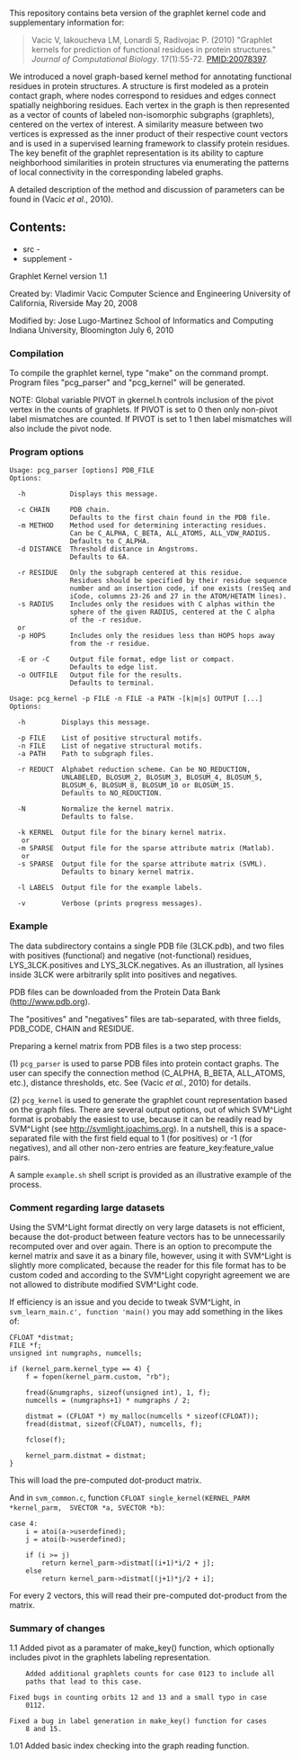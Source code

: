 This repository contains beta version of the graphlet kernel code and 
supplementary information for:

> Vacic V, Iakoucheva LM, Lonardi S, Radivojac P. (2010) "Graphlet 
kernels for prediction of functional residues in protein structures." 
*Journal of Computational Biology*. 17(1):55-72. 
[PMID:20078397](https://pubmed.ncbi.nlm.nih.gov/20078397/).


We introduced a novel graph-based kernel method for annotating
functional residues in protein structures. A structure is first modeled
as a protein contact graph, where nodes correspond to residues and
edges connect spatially neighboring residues. Each vertex in the graph
is then represented as a vector of counts of labeled non-isomorphic
subgraphs (graphlets), centered on the vertex of interest. A similarity
measure between two vertices is expressed as the inner product of their
respective count vectors and is used in a supervised learning framework
to classify protein residues. The key benefit of the graphlet
representation is its ability to capture neighborhood similarities in
protein structures via enumerating the patterns of local connectivity
in the corresponding labeled graphs.

A detailed description of the method and discussion of parameters can be 
found in (Vacic *et al.*, 2010).  


## Contents:

* src - 
* supplement - 



Graphlet Kernel version 1.1

Created by: Vladimir Vacic
Computer Science and Engineering
University of California, Riverside
May 20, 2008

Modified by: Jose Lugo-Martinez
School of Informatics and Computing 
Indiana University, Bloomington
July 6, 2010


### Compilation

To compile the graphlet kernel, type "make" on the command prompt. 
Program files "pcg_parser" and "pcg_kernel" will be generated. 

NOTE: Global variable PIVOT in gkernel.h controls inclusion of the pivot
vertex in the counts of graphlets. If PIVOT is set to 0 then only non-pivot
label mismatches are counted. If PIVOT is set to 1 then label mismatches
will also include the pivot node.


### Program options

```
Usage: pcg_parser [options] PDB_FILE
Options:

  -h           Displays this message.

  -c CHAIN     PDB chain.
               Defaults to the first chain found in the PDB file.
  -m METHOD    Method used for determining interacting residues.
               Can be C_ALPHA, C_BETA, ALL_ATOMS, ALL_VDW_RADIUS.
               Defaults to C_ALPHA.
  -d DISTANCE  Threshold distance in Angstroms.
               Defaults to 6A.

  -r RESIDUE   Only the subgraph centered at this residue.
               Residues should be specified by their residue sequence
               number and an insertion code, if one exists (resSeq and
               iCode, columns 23-26 and 27 in the ATOM/HETATM lines).
  -s RADIUS    Includes only the residues with C alphas within the 
               sphere of the given RADIUS, centered at the C alpha
               of the -r residue.
  or           
  -p HOPS      Includes only the residues less than HOPS hops away
               from the -r residue.

  -E or -C     Output file format, edge list or compact.
               Defaults to edge list.
  -o OUTFILE   Output file for the results.
               Defaults to terminal.
```

```
Usage: pcg_kernel -p FILE -n FILE -a PATH -[k|m|s] OUTPUT [...]
Options:

  -h         Displays this message.

  -p FILE    List of positive structural motifs.
  -n FILE    List of negative structural motifs.
  -a PATH    Path to subgraph files.

  -r REDUCT  Alphabet reduction scheme. Can be NO_REDUCTION,
             UNLABELED, BLOSUM_2, BLOSUM_3, BLOSUM_4, BLOSUM_5,
             BLOSUM_6, BLOSUM_8, BLOSUM_10 or BLOSUM_15.
             Defaults to NO_REDUCTION.

  -N         Normalize the kernel matrix.
             Defaults to false.

  -k KERNEL  Output file for the binary kernel matrix.
   or
  -m SPARSE  Output file for the sparse attribute matrix (Matlab).
   or
  -s SPARSE  Output file for the sparse attribute matrix (SVML).
             Defaults to binary kernel matrix.

  -l LABELS  Output file for the example labels.

  -v         Verbose (prints progress messages).
```


### Example 

The data subdirectory contains a single PDB file (3LCK.pdb), and two
files with positives (functional) and negative (not-functional) 
residues, LYS_3LCK.positives and LYS_3LCK.negatives. As an illustration,
all lysines inside 3LCK were arbitrarily split into positives and 
negatives.

PDB files can be downloaded from the Protein Data Bank 
(http://www.pdb.org).

The "positives" and "negatives" files are tab-separated, with three
fields, PDB_CODE, CHAIN and RESIDUE.  

Preparing a kernel matrix from PDB files is a two step process:

(1) `pcg_parser` is used to parse PDB files into protein contact graphs.
The user can specify the connection method (C_ALPHA, B_BETA, ALL_ATOMS,
etc.), distance thresholds, etc. See (Vacic *et al.*, 2010) for details.

(2) `pcg_kernel` is used to generate the graphlet count representation
based on the graph files. There are several output options, out of which
SVM^Light format is probably the easiest to use, because it can be 
readily read by SVM^Light (see http://svmlight.joachims.org). In a 
nutshell, this is a space-separated file with the first field equal to 1
(for positives) or -1 (for negatives), and all other non-zero entries 
are feature_key:feature_value pairs.  

A sample `example.sh` shell script is provided as an illustrative example of
the process. 


### Comment regarding large datasets

Using the SVM^Light format directly on very large datasets is not
efficient, because the dot-product between feature vectors has to be
unnecessarily recomputed over and over again. There is an option to
precompute the kernel matrix and save it as a binary file, however,
using it with SVM^Light is slightly more complicated, because the
reader for this file format has to be custom coded and according to the
SVM^Light copyright agreement we are not allowed to distribute modified
SVM^Light code. 

If efficiency is an issue and you decide to tweak SVM^Light, in
`svm_learn_main.c', function 'main()` you may add something in the
likes of:

```
CFLOAT *distmat;
FILE *f;
unsigned int numgraphs, numcells;

if (kernel_parm.kernel_type == 4) {
    f = fopen(kernel_parm.custom, "rb");

    fread(&numgraphs, sizeof(unsigned int), 1, f);
    numcells = (numgraphs+1) * numgraphs / 2;

    distmat = (CFLOAT *) my_malloc(numcells * sizeof(CFLOAT));
    fread(distmat, sizeof(CFLOAT), numcells, f);

    fclose(f);

    kernel_parm.distmat = distmat;
}
```

This will load the pre-computed dot-product matrix.

And in `svm_common.c`, function 
`CFLOAT single_kernel(KERNEL_PARM *kernel_parm,  SVECTOR *a, SVECTOR *b)`:

```
case 4:
    i = atoi(a->userdefined);
    j = atoi(b->userdefined);

    if (i >= j)
        return kernel_parm->distmat[(i+1)*i/2 + j];
    else
        return kernel_parm->distmat[(j+1)*j/2 + i];
```

For every 2 vectors, this will read their pre-computed dot-product from
the matrix.


### Summary of changes

1.1     Added pivot as a paramater of make_key() function, which optionally
        includes pivot in the graphlets labeling representation. 

        Added additional graphlets counts for case 0123 to include all 
        paths that lead to this case.

 	Fixed bugs in counting orbits 12 and 13 and a small typo in case
        0112.

	Fixed a bug in label generation in make_key() function for cases
        8 and 15.

1.01    Added basic index checking into the graph reading function.

